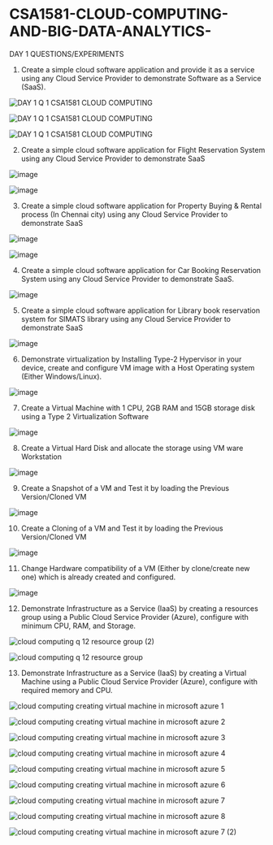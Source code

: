 # CSA1581-CLOUD-COMPUTING-AND-BIG-DATA-ANALYTICS-

DAY 1 QUESTIONS/EXPERIMENTS 

1.	Create a simple cloud software application and provide it as a service using any Cloud Service Provider to demonstrate Software as a Service (SaaS).

![DAY 1 Q 1  CSA1581 CLOUD COMPUTING](https://user-images.githubusercontent.com/112744426/236403299-7260486b-eab6-406d-8464-755c10fb98de.jpg)

![DAY 1 Q 1  CSA1581 CLOUD COMPUTING](https://user-images.githubusercontent.com/112744426/236403378-e82309d5-2f53-44e8-9bb9-1bae5d581978.jpg)

![DAY 1  Q 1 CSA1581 CLOUD COMPUTING](https://user-images.githubusercontent.com/112744426/236403416-9b94de7f-909b-4ac0-a62e-57867c85a234.png)

2.	Create a simple cloud software application for Flight Reservation System using any Cloud Service Provider to demonstrate SaaS

![image](https://user-images.githubusercontent.com/112744426/236403680-8f7adddd-3bab-4489-b9cd-d0acd6a6c348.png)

![image](https://user-images.githubusercontent.com/112744426/236403784-5dac0c1d-39af-465a-8678-572c38bcf2eb.png)

3.	Create a simple cloud software application for Property Buying & Rental process (In Chennai city) using any Cloud Service Provider to demonstrate SaaS

![image](https://user-images.githubusercontent.com/112744426/236403907-5c2d8953-757a-414c-83b7-325ae0ddd3f4.png)

![image](https://user-images.githubusercontent.com/112744426/236403945-8f35595d-2479-4ad0-9f83-812c9ba1ecbb.png)

4.	Create a simple cloud software application for Car Booking Reservation System using any Cloud Service Provider to demonstrate SaaS.

![image](https://user-images.githubusercontent.com/112744426/236404130-76fee710-ed71-440b-9ed7-abe3495153aa.png)

5.	Create a simple cloud software application for Library book reservation system for SIMATS library using any Cloud Service Provider to demonstrate SaaS

![image](https://user-images.githubusercontent.com/112744426/236404341-ce83b2e4-ed17-41f8-a2e7-c97f0a9532ae.png)

6.	Demonstrate virtualization by Installing Type-2 Hypervisor in your device, create and configure VM image with a Host Operating system (Either Windows/Linux).

![image](https://user-images.githubusercontent.com/112744426/236758931-051f0340-7010-46a3-938d-5ebc26959ba9.png)

7.	Create a Virtual Machine with 1 CPU, 2GB RAM and 15GB storage disk using a Type 2 Virtualization Software

![image](https://user-images.githubusercontent.com/112744426/236759171-14ba9f55-2b1b-4b0c-a107-b97550850128.png)

8.	Create a Virtual Hard Disk and allocate the storage using VM ware Workstation

![image](https://user-images.githubusercontent.com/112744426/236759457-b90af030-3425-45df-9271-d21eb258945b.png)

9.	Create a Snapshot of a VM and Test it by loading the Previous Version/Cloned VM

![image](https://user-images.githubusercontent.com/112744426/236759591-1e074788-40c4-48a3-acfd-a8b73fe77eba.png)

10.	Create a Cloning of a VM and Test it by loading the Previous Version/Cloned VM

![image](https://user-images.githubusercontent.com/112744426/236759794-c828ff3e-3443-4bf4-9d5b-c3cb0bc5a6e0.png)

11.	Change Hardware compatibility of a VM (Either by clone/create new one) which is already   created and configured. 

![image](https://user-images.githubusercontent.com/112744426/236760028-11f73867-7d7c-4eeb-8ec5-0ae29451f18a.png)

12.	Demonstrate Infrastructure as a Service (IaaS) by creating a resources group using a Public Cloud Service Provider (Azure), configure with minimum CPU, RAM, and Storage.

![cloud computing q 12 resource group (2)](https://github.com/Pradeep137655/CSA1581-CLOUD-COMPUTING-AND-BIG-DATA-ANALYTICS-/assets/112744426/5aeef76e-c1b0-4bce-9cbf-5ed224d3f19d)

![cloud computing q 12 resource group](https://github.com/Pradeep137655/CSA1581-CLOUD-COMPUTING-AND-BIG-DATA-ANALYTICS-/assets/112744426/829bf16c-9ce3-4c84-958f-3fefc2c4fb5b)

13.	Demonstrate Infrastructure as a Service (IaaS) by creating a Virtual Machine using a Public Cloud Service Provider (Azure), configure with required memory and CPU.

![cloud computing creating virtual machine in microsoft azure 1](https://github.com/Pradeep137655/CSA1581-CLOUD-COMPUTING-AND-BIG-DATA-ANALYTICS-/assets/112744426/1588e51d-4dfd-4d19-ac86-38b01846d426)

![cloud computing creating virtual machine in microsoft azure 2](https://github.com/Pradeep137655/CSA1581-CLOUD-COMPUTING-AND-BIG-DATA-ANALYTICS-/assets/112744426/afcce49a-0e6f-4ba5-9952-ceda1b1a6333)

![cloud computing creating virtual machine in microsoft azure 3](https://github.com/Pradeep137655/CSA1581-CLOUD-COMPUTING-AND-BIG-DATA-ANALYTICS-/assets/112744426/27cd3509-3bcc-41e6-991a-9be0182fa624)

![cloud computing creating virtual machine in microsoft azure 4](https://github.com/Pradeep137655/CSA1581-CLOUD-COMPUTING-AND-BIG-DATA-ANALYTICS-/assets/112744426/ac709c03-bfe0-47ba-afaf-80c173615c3f)

![cloud computing creating virtual machine in microsoft azure 5](https://github.com/Pradeep137655/CSA1581-CLOUD-COMPUTING-AND-BIG-DATA-ANALYTICS-/assets/112744426/7f37c207-6167-41a9-81f8-b11c08edcac1)

![cloud computing creating virtual machine in microsoft azure 6](https://github.com/Pradeep137655/CSA1581-CLOUD-COMPUTING-AND-BIG-DATA-ANALYTICS-/assets/112744426/f004fb28-b3e2-407d-83ae-9a3b0b917871)

![cloud computing creating virtual machine in microsoft azure 7](https://github.com/Pradeep137655/CSA1581-CLOUD-COMPUTING-AND-BIG-DATA-ANALYTICS-/assets/112744426/014994b5-86dd-4c79-8ec4-12b189101212)

![cloud computing creating virtual machine in microsoft azure 8](https://github.com/Pradeep137655/CSA1581-CLOUD-COMPUTING-AND-BIG-DATA-ANALYTICS-/assets/112744426/6e40a074-1af7-4f11-b557-b52dc06ffdb1)


![cloud computing creating virtual machine in microsoft azure 7 (2)](https://github.com/Pradeep137655/CSA1581-CLOUD-COMPUTING-AND-BIG-DATA-ANALYTICS-/assets/112744426/cbc18265-f3c8-4be8-8a2d-1ca2a5525372)
